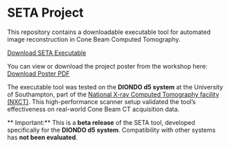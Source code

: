 # SETA Project

This repository contains a downloadable executable tool for automated image reconstruction in Cone Beam Computed Tomography.

[Download SETA Executable](https://drive.google.com/file/d/14YNoX5FEpeOV4pvCyJDuzzY87rWgAxiv/view?usp=drive_link)

You can view or download the project poster from the workshop here:
[Download Poster PDF](./ToScA_UK&Europe_2025_poster.pdf)

The executable tool was tested on the **DIONDO d5 system** at the University of Southampton, part of the [National X-ray Computed Tomography facility (NXCT)](https://www.southampton.ac.uk/muvis/about/equipment/d5.page). This high-performance scanner setup validated the tool’s effectiveness on real-world Cone Beam CT acquisition data.

** Important:** This is a **beta release** of the SETA tool, developed specifically for the **DIONDO d5 system**. Compatibility with other systems has **not been evaluated**.
